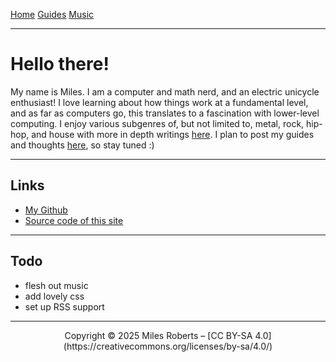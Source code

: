 <title>Miles' Site</title>

[Home](./index.html) [Guides](./guides.html) [Music](./music.html)

---

# Hello there!
My name is Miles. I am a computer and math nerd, and an electric unicycle enthusiast! I love learning about how things work at a fundamental level, and as far as computers go, this translates to a fascination with lower-level computing.
I enjoy various subgenres of, but not limited to, metal, rock, hip-hop, and house with more in depth writings [here](./music.html).
I plan to post my guides and thoughts [here](./blogs.html), so stay tuned :)

---

## Links
* [My Github](https://github.com/RobertsMiles)
* [Source code of this site](https://github.com/RobertsMiles/site)

---

## Todo
* flesh out music
* add lovely css
* set up RSS support

---

<p style="text-align: center;">Copyright © 2025 Miles Roberts – [CC BY-SA 4.0](https://creativecommons.org/licenses/by-sa/4.0/)</p>
